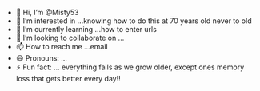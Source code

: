 - 👋 Hi, I’m @Misty53 
- 👀 I’m interested in ...knowing how to do this at 70 years old never to old 
- 🌱 I’m currently learning ...how to enter urls
- 💞️ I’m looking to collaborate on ...
- 📫 How to reach me ...email
- 😄 Pronouns: ...
- ⚡ Fun fact: ... everything fails as we grow older, except ones memory loss that gets better every day!!

<!---
Misty53/Misty53 is a ✨ special ✨ repository because its `README.md` (this file) appears on your GitHub profile.
You can click the Preview link to take a look at your changes.
--->
